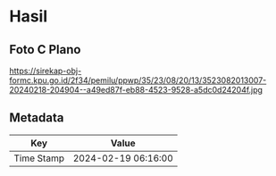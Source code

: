 # Hasil

## Foto C Plano

https://sirekap-obj-formc.kpu.go.id/2f34/pemilu/ppwp/35/23/08/20/13/3523082013007-20240218-204904--a49ed87f-eb88-4523-9528-a5dc0d24204f.jpg


## Metadata

| Key        | Value               |
| ---------- | ------------------- |
| Time Stamp | 2024-02-19 06:16:00 |



